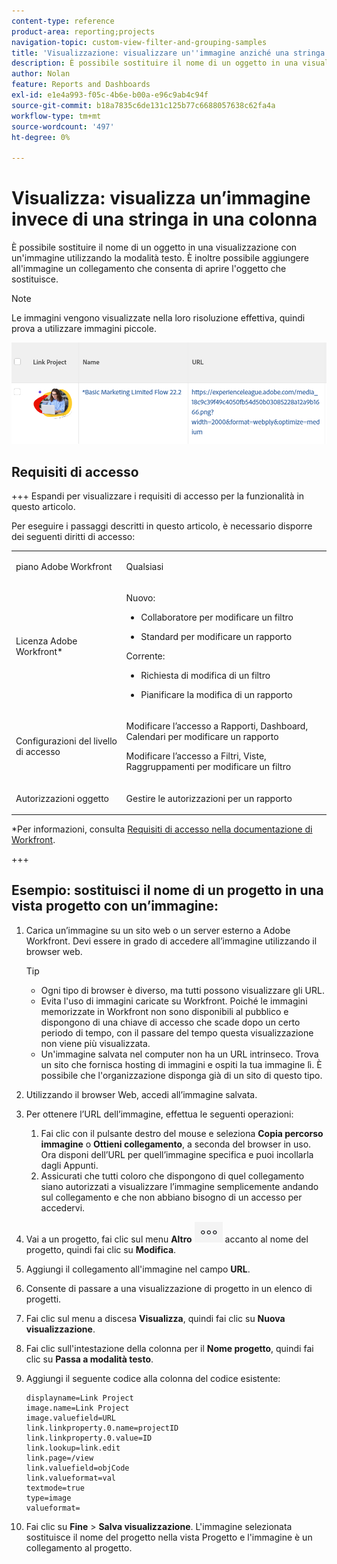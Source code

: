 ```yaml
---
content-type: reference
product-area: reporting;projects
navigation-topic: custom-view-filter-and-grouping-samples
title: 'Visualizzazione: visualizzare un''immagine anziché una stringa in una colonna'
description: È possibile sostituire il nome di un oggetto in una visualizzazione con un'immagine utilizzando la modalità testo. È inoltre possibile aggiungere all'immagine un collegamento che consenta di aprire l'oggetto che sostituisce.
author: Nolan
feature: Reports and Dashboards
exl-id: e1e4a993-f05c-4b6e-b00a-e96c9ab4c94f
source-git-commit: b18a7835c6de131c125b77c6688057638c62fa4a
workflow-type: tm+mt
source-wordcount: '497'
ht-degree: 0%

---
```


# Visualizza: visualizza un’immagine invece di una stringa in una colonna

<!--Audited: 11/2024-->

È possibile sostituire il nome di un oggetto in una visualizzazione con un&#39;immagine utilizzando la modalità testo. È inoltre possibile aggiungere all&#39;immagine un collegamento che consenta di aprire l&#39;oggetto che sostituisce.

>[!NOTE]
>
>Le immagini vengono visualizzate nella loro risoluzione effettiva, quindi prova a utilizzare immagini piccole.

![Sostituisci nome progetto con immagine e collegamento](assets/replace-project-name-with-image-and-link-350x125.png)

## Requisiti di accesso

+++ Espandi per visualizzare i requisiti di accesso per la funzionalità in questo articolo.

Per eseguire i passaggi descritti in questo articolo, è necessario disporre dei seguenti diritti di accesso:

<table style="table-layout:auto"> 
 <col> 
 <col> 
 <tbody> 
  <tr> 
   <td role="rowheader">piano Adobe Workfront</td> 
   <td> <p>Qualsiasi</p> </td> 
  </tr> 
  <tr> 
   <td role="rowheader">Licenza Adobe Workfront*</td> 
   <td> 
    <p>Nuovo:</p>
   <ul><li><p>Collaboratore per modificare un filtro </p></li>
   <li><p>Standard per modificare un rapporto</p></li> </ul>

<p>Corrente:</p>
   <ul><li><p>Richiesta di modifica di un filtro </p></li>
   <li><p>Pianificare la modifica di un rapporto</p></li> </ul></td> 
  </tr> 
  <tr> 
   <td role="rowheader">Configurazioni del livello di accesso</td> 
   <td> <p>Modificare l’accesso a Rapporti, Dashboard, Calendari per modificare un rapporto</p> <p>Modificare l’accesso a Filtri, Viste, Raggruppamenti per modificare un filtro</p> </td> 
  </tr> 
  <tr> 
   <td role="rowheader">Autorizzazioni oggetto</td> 
   <td> <p>Gestire le autorizzazioni per un rapporto</p>  </td> 
  </tr> 
 </tbody> 
</table>

*Per informazioni, consulta [Requisiti di accesso nella documentazione di Workfront](/help/quicksilver/administration-and-setup/add-users/access-levels-and-object-permissions/access-level-requirements-in-documentation.md).

+++

## Esempio: sostituisci il nome di un progetto in una vista progetto con un’immagine:

1. Carica un’immagine su un sito web o un server esterno a Adobe Workfront. Devi essere in grado di accedere all’immagine utilizzando il browser web.

   >[!TIP]
   >
   >* Ogni tipo di browser è diverso, ma tutti possono visualizzare gli URL.
   >* Evita l&#39;uso di immagini caricate su Workfront. Poiché le immagini memorizzate in Workfront non sono disponibili al pubblico e dispongono di una chiave di accesso che scade dopo un certo periodo di tempo, con il passare del tempo questa visualizzazione non viene più visualizzata.
   >* Un&#39;immagine salvata nel computer non ha un URL intrinseco. Trova un sito che fornisca hosting di immagini e ospiti la tua immagine lì. È possibile che l&#39;organizzazione disponga già di un sito di questo tipo.

1. Utilizzando il browser Web, accedi all’immagine salvata.
1. Per ottenere l’URL dell’immagine, effettua le seguenti operazioni:

   <!--
   <p data-mc-conditions="QuicksilverOrClassic.Draft mode">(NOTE: I used this blog post to document what kind of image we need for this: https://www.canto.com/blog/image-url/ (consulting uses this)) </p>
   -->

   1. Fai clic con il pulsante destro del mouse e seleziona **Copia percorso immagine** o **Ottieni collegamento**, a seconda del browser in uso. Ora disponi dell’URL per quell’immagine specifica e puoi incollarla dagli Appunti.
   1. Assicurati che tutti coloro che dispongono di quel collegamento siano autorizzati a visualizzare l’immagine semplicemente andando sul collegamento e che non abbiano bisogno di un accesso per accedervi.

1. Vai a un progetto, fai clic sul menu **Altro** ![Icona Altro](assets/more-icon-45x33.png) accanto al nome del progetto, quindi fai clic su **Modifica**.

1. Aggiungi il collegamento all&#39;immagine nel campo **URL**.
1. Consente di passare a una visualizzazione di progetto in un elenco di progetti.
1. Fai clic sul menu a discesa **Visualizza**, quindi fai clic su **Nuova visualizzazione**.
1. Fai clic sull&#39;intestazione della colonna per il **Nome progetto**, quindi fai clic su **Passa a modalità testo**.

1. Aggiungi il seguente codice alla colonna del codice esistente:

   ```
   displayname=Link Project
   image.name=Link Project
   image.valuefield=URL
   link.linkproperty.0.name=projectID
   link.linkproperty.0.value=ID
   link.lookup=link.edit
   link.page=/view
   link.valuefield=objCode
   link.valueformat=val
   textmode=true
   type=image
   valueformat=
   ```

1. Fai clic su **Fine** > **Salva visualizzazione**.
L&#39;immagine selezionata sostituisce il nome del progetto nella vista Progetto e l&#39;immagine è un collegamento al progetto.
